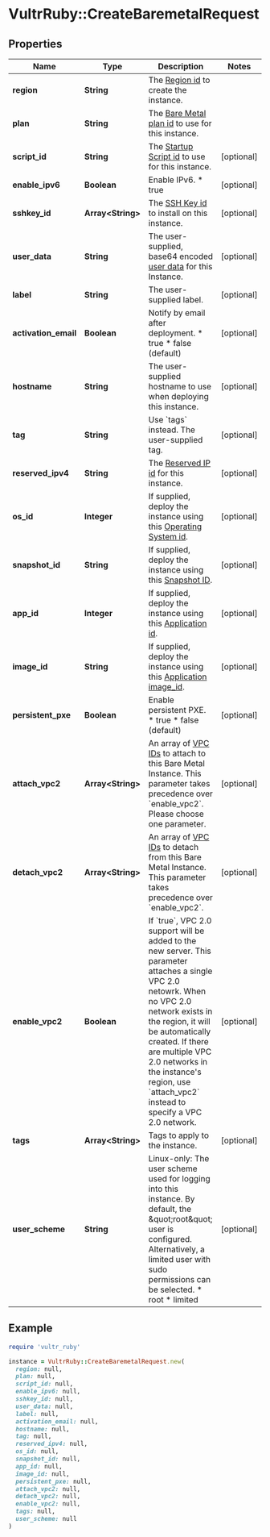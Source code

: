 # VultrRuby::CreateBaremetalRequest

## Properties

| Name | Type | Description | Notes |
| ---- | ---- | ----------- | ----- |
| **region** | **String** | The [Region id](#operation/list-regions) to create the instance. |  |
| **plan** | **String** | The [Bare Metal plan id](#operation/list-metal-plans) to use for this instance. |  |
| **script_id** | **String** | The [Startup Script id](#operation/list-startup-scripts) to use for this instance. | [optional] |
| **enable_ipv6** | **Boolean** | Enable IPv6.  * true | [optional] |
| **sshkey_id** | **Array&lt;String&gt;** | The [SSH Key id](#operation/list-ssh-keys) to install on this instance. | [optional] |
| **user_data** | **String** | The user-supplied, base64 encoded [user data](https://www.vultr.com/docs/manage-instance-user-data-with-the-vultr-metadata-api/) for this Instance. | [optional] |
| **label** | **String** | The user-supplied label. | [optional] |
| **activation_email** | **Boolean** | Notify by email after deployment.  * true * false (default) | [optional] |
| **hostname** | **String** | The user-supplied hostname to use when deploying this instance. | [optional] |
| **tag** | **String** | Use &#x60;tags&#x60; instead. The user-supplied tag. | [optional] |
| **reserved_ipv4** | **String** | The [Reserved IP id](#operation/list-reserved-ips) for this instance. | [optional] |
| **os_id** | **Integer** | If supplied, deploy the instance using this [Operating System id](#operation/list-os). | [optional] |
| **snapshot_id** | **String** | If supplied, deploy the instance using this [Snapshot ID](#operation/list-snapshots). | [optional] |
| **app_id** | **Integer** | If supplied, deploy the instance using this [Application id](#operation/list-applications). | [optional] |
| **image_id** | **String** | If supplied, deploy the instance using this [Application image_id](#operation/list-applications). | [optional] |
| **persistent_pxe** | **Boolean** | Enable persistent PXE.  * true * false (default) | [optional] |
| **attach_vpc2** | **Array&lt;String&gt;** | An array of [VPC IDs](#operation/list-vpc2) to attach to this Bare Metal Instance. This parameter takes precedence over &#x60;enable_vpc2&#x60;. Please choose one parameter. | [optional] |
| **detach_vpc2** | **Array&lt;String&gt;** | An array of [VPC IDs](#operation/list-vpc2) to detach from this Bare Metal Instance. This parameter takes precedence over &#x60;enable_vpc2&#x60;. | [optional] |
| **enable_vpc2** | **Boolean** | If &#x60;true&#x60;, VPC 2.0 support will be added to the new server.  This parameter attaches a single VPC 2.0 netowrk. When no VPC 2.0 network exists in the region, it will be automatically created.  If there are multiple VPC 2.0 networks in the instance&#39;s region, use &#x60;attach_vpc2&#x60; instead to specify a VPC 2.0 network. | [optional] |
| **tags** | **Array&lt;String&gt;** | Tags to apply to the instance. | [optional] |
| **user_scheme** | **String** | Linux-only: The user scheme used for logging into this instance. By default, the \&quot;root\&quot; user is configured. Alternatively, a limited user with sudo permissions can be selected.  * root * limited | [optional] |

## Example

```ruby
require 'vultr_ruby'

instance = VultrRuby::CreateBaremetalRequest.new(
  region: null,
  plan: null,
  script_id: null,
  enable_ipv6: null,
  sshkey_id: null,
  user_data: null,
  label: null,
  activation_email: null,
  hostname: null,
  tag: null,
  reserved_ipv4: null,
  os_id: null,
  snapshot_id: null,
  app_id: null,
  image_id: null,
  persistent_pxe: null,
  attach_vpc2: null,
  detach_vpc2: null,
  enable_vpc2: null,
  tags: null,
  user_scheme: null
)
```


